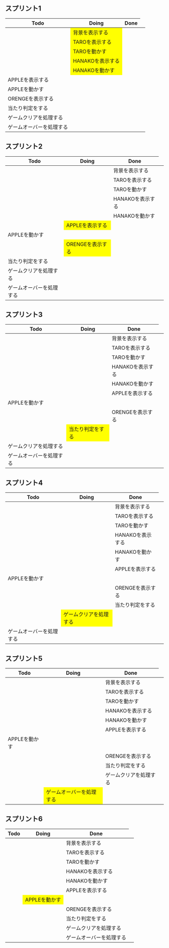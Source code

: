 
## スプリント1
|Todo|Doing|Done|
| -- | -- | -- |
|<td bgcolor=yellow>背景を表示する</td>|
|<td bgcolor=yellow>TAROを表示する|
|<td bgcolor=yellow>TAROを動かす|
|<td bgcolor=yellow>HANAKOを表示する|
|<td bgcolor=yellow>HANAKOを動かす|
|APPLEを表示する|
|APPLEを動かす|
|ORENGEを表示する|
|当たり判定をする|
|ゲームクリアを処理する|
|ゲームオーバーを処理する|


## スプリント2
|Todo|Doing|Done|
| -- | -- | -- |
|||背景を表示する
|||TAROを表示する
|||TAROを動かす
|||HANAKOを表示する
|||HANAKOを動かす
|<td bgcolor=yellow>APPLEを表示する|
|APPLEを動かす|
|<td bgcolor=yellow>ORENGEを表示する|
|当たり判定をする|
|ゲームクリアを処理する|
|ゲームオーバーを処理する|


## スプリント3
|Todo|Doing|Done|
| -- | -- | -- |
|||背景を表示する
|||TAROを表示する
|||TAROを動かす
|||HANAKOを表示する
|||HANAKOを動かす
|||APPLEを表示する|
|APPLEを動かす|
|||ORENGEを表示する|
|<td bgcolor=yellow>当たり判定をする|
|ゲームクリアを処理する|
|ゲームオーバーを処理する|


## スプリント4
|Todo|Doing|Done|
| -- | -- | -- |
|||背景を表示する
|||TAROを表示する
|||TAROを動かす
|||HANAKOを表示する
|||HANAKOを動かす
|||APPLEを表示する|
|APPLEを動かす|
|||ORENGEを表示する|
|||当たり判定をする|
|<td bgcolor=yellow>ゲームクリアを処理する|
|ゲームオーバーを処理する|


## スプリント5
|Todo|Doing|Done|
| -- | -- | -- |
|||背景を表示する
|||TAROを表示する
|||TAROを動かす
|||HANAKOを表示する
|||HANAKOを動かす
|||APPLEを表示する|
|APPLEを動かす|
|||ORENGEを表示する|
|||当たり判定をする|
|||ゲームクリアを処理する|
|<td bgcolor=yellow>ゲームオーバーを処理する|

## スプリント6
|Todo|Doing|Done|
| -- | -- | -- |
|||背景を表示する
|||TAROを表示する
|||TAROを動かす
|||HANAKOを表示する
|||HANAKOを動かす
|||APPLEを表示する|
|<td bgcolor=yellow>APPLEを動かす|
|||ORENGEを表示する|
|||当たり判定をする|
|||ゲームクリアを処理する|
|||ゲームオーバーを処理する|

